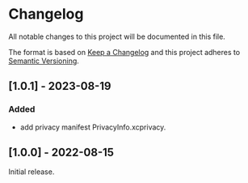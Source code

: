 # Changelog
All notable changes to this project will be documented in this file.

The format is based on [Keep a Changelog](http://keepachangelog.com/en/1.0.0/)
and this project adheres to [Semantic Versioning](http://semver.org/spec/v2.0.0.html).

## [1.0.1] - 2023-08-19

### Added
- add privacy manifest PrivacyInfo.xcprivacy.

## [1.0.0] - 2022-08-15

Initial release.
